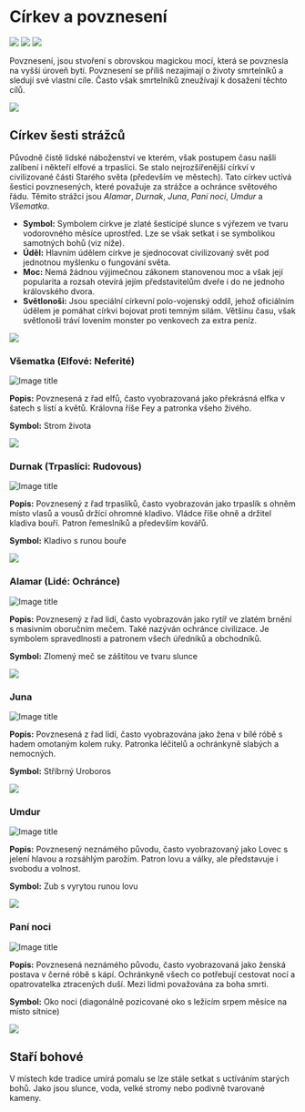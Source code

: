 # Církev a povznesení

<img src="/assets/sep_line.png"/>

<img src="/assets/OW/gods/Pantheon.png"/>

<img src="/assets/sep_line.png"/>

Povznesení, jsou stvoření s obrovskou magickou mocí, která se povznesla na vyšší úroveň bytí. Povznesení se příliš nezajímají o životy smrtelníků a sledují své vlastní cíle. Často však smrtelníků zneužívají k dosažení těchto cílů.

<img src="/assets/sep_line.png"/>

## Církev šesti strážců

Původně čistě lidské náboženství ve kterém, však postupem času našli zalíbení i někteří elfové a trpaslíci. Se stalo nejrozšířenější církví v civilizované části Starého světa (především ve městech). Tato církev uctívá šestici povznesených, které považuje za strážce a ochránce světového řádu. Těmito strážci jsou *Alamar*, *Durnak*, *Juna*, *Paní noci*, *Umdur* a *Všematka*.

- **Symbol:** Symbolem církve je zlaté šesticípé slunce s výřezem ve tvaru vodorovného měsíce uprostřed. Lze se však setkat i se symbolikou samotných bohů (viz níže).
- **Úděl:** Hlavním údělem církve je sjednocovat civilizovaný svět pod jednotnou myšlenku o fungování světa. 
- **Moc:** Nemá žádnou výjimečnou zákonem stanovenou moc a však její popularita a rozsah otevírá jejím představitelům dveře i do ne jednoho královského dvora. 
- **Světlonoši:** Jsou speciální církevní polo-vojenský oddíl, jehož oficiálním údělem je pomáhat církvi bojovat proti temným silám. Většinu času, však světlonoši tráví lovením monster po venkovech za extra peníz.

<img src="/assets/sep_line.png"/>

### Všematka (Elfové: Neferité)

![Image title](/assets/OW/gods/Vsematka.jpg)

**Popis:** Povznesená z řad elfů, často vyobrazovaná jako překrásná elfka v šatech s listí a květů. Královna říše Fey a patronka všeho živého.

**Symbol:** Strom života

<img src="/assets/sep_line.png"/>

### Durnak (Trpaslíci: Rudovous)

![Image title](/assets/OW/gods/Durnak.jpg)

**Popis:** Povznesený z řad trpaslíků, často vyobrazován jako trpaslík s ohněm místo vlasů a vousů držící ohromné kladivo. Vládce říše ohně a držitel kladiva bouří. Patron řemeslníků a především kovářů.

**Symbol:** Kladivo s runou bouře

<img src="/assets/sep_line.png"/>

### Alamar (Lidé: Ochránce)

![Image title](/assets/OW/gods/Alamar.jpg)

**Popis:** Povznesený z řad lidí, často vyobrazován jako rytíř ve zlatém brnění s masivním oboručním mečem. Také nazýván ochránce civilizace. Je symbolem spravedlnosti a patronem všech úředníků a obchodníků.

**Symbol:** Zlomený meč se záštitou ve tvaru slunce

<img src="/assets/sep_line.png"/>

### Juna

![Image title](/assets/OW/gods/Juna.jpg)

**Popis:** Povznesená z řad lidí, často vyobrazována jako žena v bílé róbě s hadem omotaným kolem ruky. Patronka léčitelů a ochránkyně slabých a nemocných.

**Symbol:** Stříbrný Uroboros

<img src="/assets/sep_line.png"/>

### Umdur

![Image title](/assets/OW/gods/Umdur.jpg)

**Popis:** Povznesený neznámého původu, často vyobrazovaný jako Lovec s jelení hlavou a rozsáhlým parožím. Patron lovu a války, ale představuje i svobodu a volnost.

**Symbol:** Zub s vyrytou runou lovu

<img src="/assets/sep_line.png"/>

### Paní noci

![Image title](/assets/OW/gods/Nightmother.jpg)

**Popis:** Povznesená neznámého původu, často vyobrazovaná jako ženská postava v černé róbě s kápí. Ochránkyně všech co potřebují cestovat nocí a opatrovatelka ztracených duší. Mezi lidmi považována za boha smrti. 

**Symbol:** Oko noci (diagonálně pozicované oko s ležícím srpem měsíce na místo sítnice)

<img src="/assets/sep_line.png"/>

## Staří bohové

V místech kde tradice umírá pomalu se lze stále setkat s uctíváním starých bohů. Jako jsou slunce, voda, velké stromy nebo podivně tvarované kameny.
